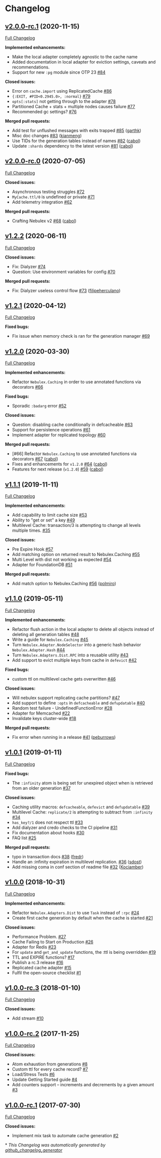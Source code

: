 # Changelog

## [v2.0.0-rc.1](https://github.com/cabol/nebulex/tree/v2.0.0-rc.1) (2020-11-15)

[Full Changelog](https://github.com/cabol/nebulex/compare/v2.0.0-rc.0...v2.0.0-rc.1)

**Implemented enhancements:**

- Make the local adapter completely agnostic to the cache name
- Added documentation in local adapter for eviction settings, caveats and
  recommendations.
- Support for new `:pg` module since OTP 23 [#84](https://github.com/cabol/nebulex/issues/84)

**Closed issues:**

- Error on `cache.import` using ReplicatedCache [#86](https://github.com/cabol/nebulex/issues/86)
- `{:EXIT, #PID<0.2945.0>, :normal}` [#79](https://github.com/cabol/nebulex/issues/79)
- `opts[:stats]` not getting through to the adapter [#78](https://github.com/cabol/nebulex/issues/78)
- Partitioned Cache + stats + multiple nodes causes failure [#77](https://github.com/cabol/nebulex/issues/77)
- Recommended gc settings? [#76](https://github.com/cabol/nebulex/issues/76)

**Merged pull requests:**

- Add test for unflushed messages with exits trapped [#85](https://github.com/cabol/nebulex/pull/85)
  ([garthk](https://github.com/garthk))
- Misc doc changes [#83](https://github.com/cabol/nebulex/pull/83)
  ([kianmeng](https://github.com/kianmeng))
- Use TIDs for the generation tables instead of names [#82](https://github.com/cabol/nebulex/pull/82)
  ([cabol](https://github.com/cabol))
- Update `:shards` dependency to the latest version [#81](https://github.com/cabol/nebulex/pull/81)
  ([cabol](https://github.com/cabol))

## [v2.0.0-rc.0](https://github.com/cabol/nebulex/tree/v2.0.0-rc.0) (2020-07-05)

[Full Changelog](https://github.com/cabol/nebulex/compare/v1.2.2...v2.0.0-rc.0)

**Closed issues:**

- Asynchronous testing struggles [#72](https://github.com/cabol/nebulex/issues/72)
- `MyCache.ttl/0` is undefined or private [#71](https://github.com/cabol/nebulex/issues/71)
- Add telemetry integration [#62](https://github.com/cabol/nebulex/issues/62)

**Merged pull requests:**

- Crafting Nebulex v2 [#68](https://github.com/cabol/nebulex/pull/68)
  ([cabol](https://github.com/cabol))

## [v1.2.2](https://github.com/cabol/nebulex/tree/v1.2.2) (2020-06-11)

[Full Changelog](https://github.com/cabol/nebulex/compare/v1.2.1...v1.2.2)

**Closed issues:**

- Fix: Dialyzer [#74](https://github.com/cabol/nebulex/issues/74)
- Question: Use environment variables for config [#70](https://github.com/cabol/nebulex/issues/70)

**Merged pull requests:**

- Fix: Dialyzer useless control flow [#73](https://github.com/cabol/nebulex/pull/73)
  ([filipeherculano](https://github.com/filipeherculano))

## [v1.2.1](https://github.com/cabol/nebulex/tree/v1.2.1) (2020-04-12)

[Full Changelog](https://github.com/cabol/nebulex/compare/v1.2.0...v1.2.1)

**Fixed bugs:**

- Fix issue when memory check is ran for the generation manager
  [#69](https://github.com/cabol/nebulex/issues/69)

## [v1.2.0](https://github.com/cabol/nebulex/tree/v1.2.0) (2020-03-30)

[Full Changelog](https://github.com/cabol/nebulex/compare/v1.1.1...v1.2.0)

**Implemented enhancements:**

- Refactor `Nebulex.Caching` in order to use annotated functions via decorators
  [#66](https://github.com/cabol/nebulex/issues/66)

**Fixed bugs:**

- Sporadic `:badarg` error [#52](https://github.com/cabol/nebulex/issues/52)

**Closed issues:**

- Question: disabling cache conditionally in defcacheable [#63](https://github.com/cabol/nebulex/issues/63)
- Support for persistence operations [#61](https://github.com/cabol/nebulex/issues/61)
- Implement adapter for replicated topology [#60](https://github.com/cabol/nebulex/issues/60)

**Merged pull requests:**

- [#66] Refactor `Nebulex.Caching` to use annotated functions via decorators
  [#67](https://github.com/cabol/nebulex/pull/67) ([cabol](https://github.com/cabol))
- Fixes and enhancements for `v1.2.0` [#64](https://github.com/cabol/nebulex/pull/64)
  ([cabol](https://github.com/cabol))
- Features for next release (`v1.2.0`) [#59](https://github.com/cabol/nebulex/pull/59)
  ([cabol](https://github.com/cabol))

## [v1.1.1](https://github.com/cabol/nebulex/tree/v1.1.1) (2019-11-11)

[Full Changelog](https://github.com/cabol/nebulex/compare/v1.1.0...v1.1.1)

**Implemented enhancements:**

- Add capability to limit cache size  [#53](https://github.com/cabol/nebulex/issues/53)
- Ability to "get or set" a key [#49](https://github.com/cabol/nebulex/issues/49)
- Multilevel Cache: transaction/3 is attempting to change all levels multiple times.
  [#35](https://github.com/cabol/nebulex/issues/35)

**Closed issues:**

- Pre Expire Hook [#57](https://github.com/cabol/nebulex/issues/57)
- Add matching option on returned result to Nebulex.Caching [#55](https://github.com/cabol/nebulex/issues/55)
- Multi Level with dist not working as expected [#54](https://github.com/cabol/nebulex/issues/54)
- Adapter for FoundationDB [#51](https://github.com/cabol/nebulex/issues/51)

**Merged pull requests:**

- Add match option to Nebulex.Caching [#56](https://github.com/cabol/nebulex/pull/56)
  ([polmiro](https://github.com/polmiro))

## [v1.1.0](https://github.com/cabol/nebulex/tree/v1.1.0) (2019-05-11)

[Full Changelog](https://github.com/cabol/nebulex/compare/v1.0.1...v1.1.0)

**Implemented enhancements:**

- Refactor flush action in the local adapter to delete all objects instead of
  deleting all generation tables [#48](https://github.com/cabol/nebulex/issues/48)
- Write a guide for `Nebulex.Caching` [#45](https://github.com/cabol/nebulex/issues/45)
- Turn `Nebulex.Adapter.NodeSelector` into a generic hash behavior `Nebulex.Adapter.Hash`
  [#44](https://github.com/cabol/nebulex/issues/44)
- Turn `Nebulex.Adapters.Dist.RPC` into a reusable utility [#43](https://github.com/cabol/nebulex/issues/43)
- Add support to evict multiple keys from cache in `defevict`  [#42](https://github.com/cabol/nebulex/issues/42)

**Fixed bugs:**

- custom ttl on mulltilevel cache gets overwritten [#46](https://github.com/cabol/nebulex/issues/46)

**Closed issues:**

- Will nebulex support replicating cache partitions? [#47](https://github.com/cabol/nebulex/issues/47)
- Add support to define `:opts` in `defcacheable` and `defupdatable` [#40](https://github.com/cabol/nebulex/issues/40)
- Random test failure - UndefinedFunctionError [#28](https://github.com/cabol/nebulex/issues/28)
- Adapter for Memcached [#22](https://github.com/cabol/nebulex/issues/22)
- Invalidate keys cluster-wide [#18](https://github.com/cabol/nebulex/issues/18)

**Merged pull requests:**

- Fix error when running in a release [#41](https://github.com/cabol/nebulex/pull/41)
  ([peburrows](https://github.com/peburrows))

## [v1.0.1](https://github.com/cabol/nebulex/tree/v1.0.1) (2019-01-11)

[Full Changelog](https://github.com/cabol/nebulex/compare/v1.0.0...v1.0.1)

**Fixed bugs:**

- The `:infinity` atom is being set for unexpired object when is retrieved from
  an older generation [#37](https://github.com/cabol/nebulex/issues/37)

**Closed issues:**

- Caching utility macros: `defcacheable`, `defevict` and `defupdatable`
  [#39](https://github.com/cabol/nebulex/issues/39)
- Multilevel Cache: `replicate/2` is attempting to subtract from `:infinity`
  [#34](https://github.com/cabol/nebulex/issues/34)
- `has_key?/1` does not respect ttl [#33](https://github.com/cabol/nebulex/issues/33)
- Add dialyzer and credo checks to the CI pipeline [#31](https://github.com/cabol/nebulex/issues/31)
- Fix documentation about hooks [#30](https://github.com/cabol/nebulex/issues/30)
- FAQ list [#25](https://github.com/cabol/nebulex/issues/25)

**Merged pull requests:**

- typo in transaction docs [#38](https://github.com/cabol/nebulex/pull/38)
  ([fredr](https://github.com/fredr))
- Handle an :infinity expiration in multilevel replication.
  [#36](https://github.com/cabol/nebulex/pull/36) ([sdost](https://github.com/sdost))
- Add missing coma in conf section of readme file
  [#32](https://github.com/cabol/nebulex/pull/32) ([Kociamber](https://github.com/Kociamber))

## [v1.0.0](https://github.com/cabol/nebulex/tree/v1.0.0) (2018-10-31)

[Full Changelog](https://github.com/cabol/nebulex/compare/v1.0.0-rc.3...v1.0.0)

**Implemented enhancements:**

- Refactor `Nebulex.Adapters.Dist` to use `Task` instead of `:rpc` [#24](https://github.com/cabol/nebulex/issues/24)
- Create first cache generation by default when the cache is started [#21](https://github.com/cabol/nebulex/issues/21)

**Closed issues:**

- Performance Problem. [#27](https://github.com/cabol/nebulex/issues/27)
- Cache Failing to Start on Production [#26](https://github.com/cabol/nebulex/issues/26)
- Adapter for Redis [#23](https://github.com/cabol/nebulex/issues/23)
- For `update` and `get_and_update` functions, the :ttl is being overridden
  [#19](https://github.com/cabol/nebulex/issues/19)
- TTL and EXPIRE functions? [#17](https://github.com/cabol/nebulex/issues/17)
- Publish a rc.3 release [#16](https://github.com/cabol/nebulex/issues/16)
- Replicated cache adapter [#15](https://github.com/cabol/nebulex/issues/15)
- Fulfil the open-source checklist [#1](https://github.com/cabol/nebulex/issues/1)

## [v1.0.0-rc.3](https://github.com/cabol/nebulex/tree/v1.0.0-rc.3) (2018-01-10)

[Full Changelog](https://github.com/cabol/nebulex/compare/v1.0.0-rc.2...v1.0.0-rc.3)

**Closed issues:**

- Add stream [#10](https://github.com/cabol/nebulex/issues/10)

## [v1.0.0-rc.2](https://github.com/cabol/nebulex/tree/v1.0.0-rc.2) (2017-11-25)

[Full Changelog](https://github.com/cabol/nebulex/compare/v1.0.0-rc.1...v1.0.0-rc.2)

**Closed issues:**

- Atom exhaustion from generations [#8](https://github.com/cabol/nebulex/issues/8)
- Custom ttl for every cache record? [#7](https://github.com/cabol/nebulex/issues/7)
- Load/Stress Tests [#6](https://github.com/cabol/nebulex/issues/6)
- Update Getting Started guide [#4](https://github.com/cabol/nebulex/issues/4)
- Add counters support – increments and decrements by a given amount
  [#3](https://github.com/cabol/nebulex/issues/3)

## [v1.0.0-rc.1](https://github.com/cabol/nebulex/tree/v1.0.0-rc.1) (2017-07-30)

[Full Changelog](https://github.com/cabol/nebulex/compare/64dbc38a7e330bb15a1f7372c6d3a97b82d61cc4...v1.0.0-rc.1)

**Closed issues:**

- Implement mix task to automate cache generation [#2](https://github.com/cabol/nebulex/issues/2)



\* *This Changelog was automatically generated by [github_changelog_generator](https://github.com/github-changelog-generator/github-changelog-generator)*
